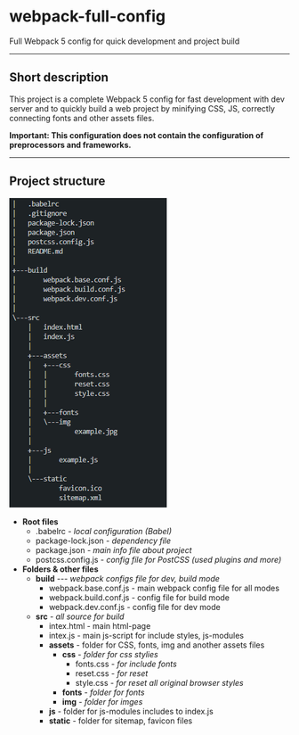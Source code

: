 # webpack-full-config
Full Webpack 5 config for quick development and project build
____
## Short description
This project is a complete Webpack 5 config for fast development with dev server and to quickly build a web project by minifying CSS, JS, correctly connecting fonts and other assets files.

**Important: This configuration does not contain the configuration of preprocessors and frameworks.**
____
## Project structure
![Project Tree](https://github.com/neveleneves/webpack-full-config/blob/master/src/assets/img/treeconfig.PNG)
* **Root files**
  * .babelrc *- local configuration (Babel)*
  * package-lock.json *- dependency file*
  * package.json *- main info file about project*
  * postcss.config.js *- config file for PostCSS (used plugins and more)*
* **Folders & other files**
  * **build** *--- webpack configs file for dev, build mode*
    * webpack.base.conf.js - main webpack config file for all modes
    * webpack.build.conf.js - config file for build mode
    * webpack.dev.conf.js - config file for dev mode
  * **src** *- all source for build*  
    * intex.html - main html-page
    * intex.js - main js-script for include styles, js-modules
    * **assets** - folder for CSS, fonts, img and another assets files
       * **css** *- folder for css stylies* 
          * fonts.css *- for include fonts* 
          * reset.css *- for reset* 
          * style.css *- for reset all original browser styles*
       * **fonts** *- folder for fonts* 
       * **img** *- folder for imges*
    * **js** - folder for js-modules includes to index.js
    * **static** - folder for sitemap, favicon files 
